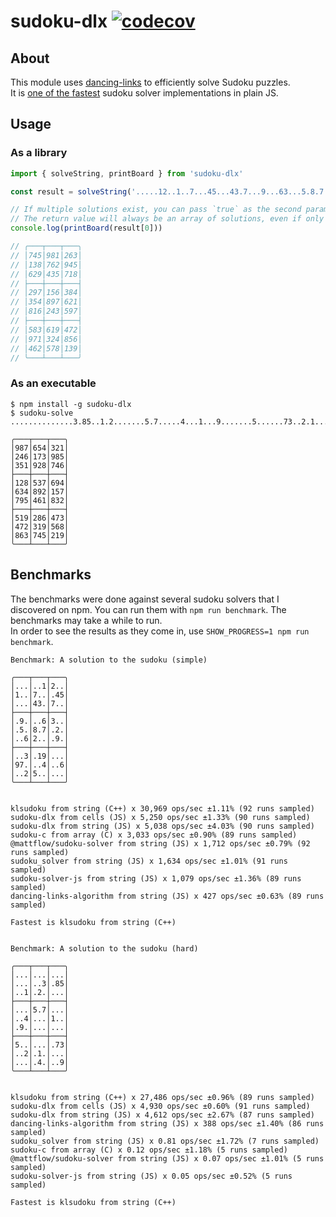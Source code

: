 # sudoku-dlx [![codecov](https://codecov.io/gh/TimBeyer/sudoku-dlx/branch/master/graph/badge.svg)](https://codecov.io/gh/TimBeyer/sudoku-dlx)

## About

This module uses [dancing-links](https://github.com/TimBeyer/node-dlx) to efficiently solve Sudoku puzzles.  
It is [one of the fastest](#benchmarks) sudoku solver implementations in plain JS.

## Usage

### As a library
```ts
import { solveString, printBoard } from 'sudoku-dlx'

const result = solveString('.....12..1..7...45...43.7...9...63...5.8.7.2...62...9...3.19...97...4..6..25.....')

// If multiple solutions exist, you can pass `true` as the second parameter to `solveString`
// The return value will always be an array of solutions, even if only one was found
console.log(printBoard(result[0]))

// ╭───┬───┬───╮
// │745│981│263│
// │138│762│945│
// │629│435│718│
// ├───┼───┼───┤
// │297│156│384│
// │354│897│621│
// │816│243│597│
// ├───┼───┼───┤
// │583│619│472│
// │971│324│856│
// │462│578│139│
// ╰───┴───┴───╯

```

### As an executable

```shell
$ npm install -g sudoku-dlx
$ sudoku-solve ..............3.85..1.2.......5.7.....4...1...9.......5......73..2.1........4...9

╭───┬───┬───╮
│987│654│321│
│246│173│985│
│351│928│746│
├───┼───┼───┤
│128│537│694│
│634│892│157│
│795│461│832│
├───┼───┼───┤
│519│286│473│
│472│319│568│
│863│745│219│
╰───┴───┴───╯
```

## Benchmarks

The benchmarks were done against several sudoku solvers that I discovered on npm.
You can run them with `npm run benchmark`.
The benchmarks may take a while to run.  
In order to see the results as they come in, use `SHOW_PROGRESS=1 npm run benchmark`.

```
Benchmark: A solution to the sudoku (simple)

╭───┬───┬───╮
│...│..1│2..│
│1..│7..│.45│
│...│43.│7..│
├───┼───┼───┤
│.9.│..6│3..│
│.5.│8.7│.2.│
│..6│2..│.9.│
├───┼───┼───┤
│..3│.19│...│
│97.│..4│..6│
│..2│5..│...│
╰───┴───┴───╯


klsudoku from string (C++) x 30,969 ops/sec ±1.11% (92 runs sampled)
sudoku-dlx from cells (JS) x 5,250 ops/sec ±1.33% (90 runs sampled)
sudoku-dlx from string (JS) x 5,038 ops/sec ±4.03% (90 runs sampled)
sudoku-c from array (C) x 3,033 ops/sec ±0.90% (89 runs sampled)
@mattflow/sudoku-solver from string (JS) x 1,712 ops/sec ±0.79% (92 runs sampled)
sudoku_solver from string (JS) x 1,634 ops/sec ±1.01% (91 runs sampled)
sudoku-solver-js from string (JS) x 1,079 ops/sec ±1.36% (89 runs sampled)
dancing-links-algorithm from string (JS) x 427 ops/sec ±0.63% (89 runs sampled)

Fastest is klsudoku from string (C++)


Benchmark: A solution to the sudoku (hard)

╭───┬───┬───╮
│...│...│...│
│...│..3│.85│
│..1│.2.│...│
├───┼───┼───┤
│...│5.7│...│
│..4│...│1..│
│.9.│...│...│
├───┼───┼───┤
│5..│...│.73│
│..2│.1.│...│
│...│.4.│..9│
╰───┴───┴───╯


klsudoku from string (C++) x 27,486 ops/sec ±0.96% (89 runs sampled)
sudoku-dlx from cells (JS) x 4,930 ops/sec ±0.60% (91 runs sampled)
sudoku-dlx from string (JS) x 4,612 ops/sec ±2.67% (87 runs sampled)
dancing-links-algorithm from string (JS) x 388 ops/sec ±1.40% (86 runs sampled)
sudoku_solver from string (JS) x 0.81 ops/sec ±1.72% (7 runs sampled)
sudoku-c from array (C) x 0.12 ops/sec ±1.18% (5 runs sampled)
@mattflow/sudoku-solver from string (JS) x 0.07 ops/sec ±1.01% (5 runs sampled)
sudoku-solver-js from string (JS) x 0.05 ops/sec ±0.52% (5 runs sampled)

Fastest is klsudoku from string (C++)
```
